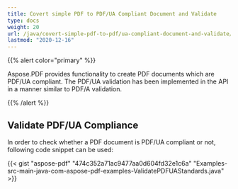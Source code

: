 ```yaml
---
title: Covert simple PDF to PDF/UA Compliant Document and Validate
type: docs
weight: 20
url: /java/covert-simple-pdf-to-pdf/ua-compliant-document-and-validate/
lastmod: "2020-12-16"
---
```


{{% alert color="primary" %}}

Aspose.PDF provides functionality to create PDF documents which are PDF/UA compliant. The PDF/UA validation has been implemented in the API in a manner similar to PDF/A validation.

{{% /alert %}}
## **Validate PDF/UA Compliance**
In order to check whether a PDF document is PDF/UA compliant or not, following code snippet can be used:

{{< gist "aspose-pdf" "474c352a71ac9477aa0d604fd32e1c6a" "Examples-src-main-java-com-aspose-pdf-examples-ValidatePDFUAStandards.java" >}}
